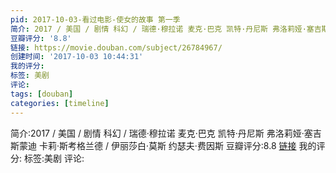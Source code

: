 ```yaml
---
pid: 2017-10-03-看过电影-使女的故事 第一季
简介: 2017 / 美国 / 剧情 科幻 / 瑞德·穆拉诺 麦克·巴克 凯特·丹尼斯 弗洛莉娅·塞吉斯蒙迪 卡莉·斯考格兰德 / 伊丽莎白·莫斯 约瑟夫·费因斯
豆瓣评分: '8.8'
链接: https://movie.douban.com/subject/26784967/
创建时间: '2017-10-03 10:44:31'
我的评分:
标签: 美剧
评论:
tags: [douban]
categories: [timeline]
---
```

简介:2017 / 美国 / 剧情 科幻 / 瑞德·穆拉诺 麦克·巴克 凯特·丹尼斯 弗洛莉娅·塞吉斯蒙迪 卡莉·斯考格兰德 / 伊丽莎白·莫斯 约瑟夫·费因斯
豆瓣评分:8.8
[链接](https://movie.douban.com/subject/26784967/)
我的评分:
标签:美剧
评论:
